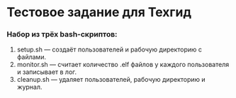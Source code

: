 # Тестовое задание для Техгид

### Набор из трёх bash-скриптов:
1. setup.sh — создаёт пользователей и рабочую директорию с файлами.
2. monitor.sh — считает количество .elf файлов у каждого пользователя и записывает в лог.
3. cleanup.sh — удаляет пользователей, рабочую директорию и журнал.
